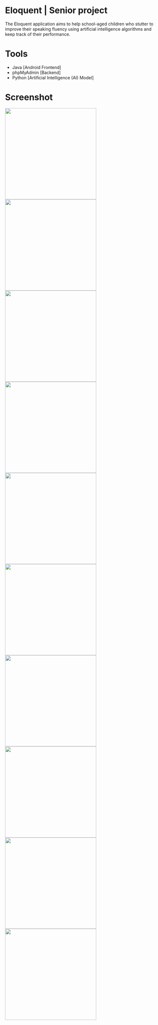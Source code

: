 # Eloquent | Senior project
The Eloquent application aims to help school-aged children who stutter to improve their speaking fluency using artificial intelligence algorithms and keep track of their performance.

# Tools
- Java [Android Frontend]
- phpMyAdmin [Backend]
- Python [Artificial Intelligence (AI) Model]

# Screenshot
<img src="https://github.com/shoroogalsubhi/projects-screenshots/blob/main/Eloquent/screenshots/1.png" width="300"> <img src="https://github.com/shoroogalsubhi/projects-screenshots/blob/main/Eloquent/screenshots/2.png" width="300"> <img src="https://github.com/shoroogalsubhi/projects-screenshots/blob/main/Eloquent/screenshots/3.png" width="300"> <img src="https://github.com/shoroogalsubhi/projects-screenshots/blob/main/Eloquent/screenshots/4.png" width="300"> <img src="https://github.com/shoroogalsubhi/projects-screenshots/blob/main/Eloquent/screenshots/5.png" width="300"> <img src="https://github.com/shoroogalsubhi/projects-screenshots/blob/main/Eloquent/screenshots/6.png" width="300"> <img src="https://github.com/shoroogalsubhi/projects-screenshots/blob/main/Eloquent/screenshots/7.png" width="300"> <img src="https://github.com/shoroogalsubhi/projects-screenshots/blob/main/Eloquent/screenshots/8.png" width="300"> <img src="https://github.com/shoroogalsubhi/projects-screenshots/blob/main/Eloquent/screenshots/9.png" width="300"> <img src="https://github.com/shoroogalsubhi/projects-screenshots/blob/main/Eloquent/screenshots/10.png" width="300"> 


